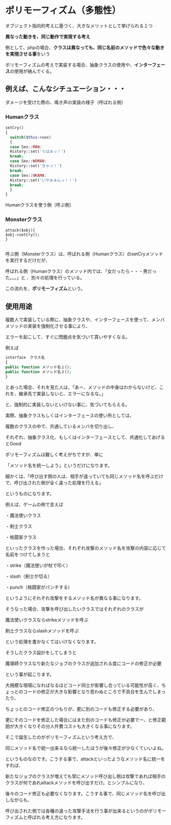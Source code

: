 # ポリモーフィズム（多態性）

オブジェクト指向的考えに基づく、大きなメリットとして挙げられる１つ

**異なった動きを、同じ動作で実現する考え**

例として、phpの場合、**クラスは異なっても、同じ名前のメソッドで色々な動きを実現させる事**をいう

ポリモーフィズムの考えで実装する場合、抽象クラスの使用や、**インターフェース**の使用が絡んでくる。

## 例えば、こんなシチュエーション・・・

ダメージを受けた際の、鳴き声の実装の様子（呼ばれる側）
### Humanクラス
```php
setCry()
{
  switch($this->sex)
  {
  case Sex::MAN:
  History::set('ぐはぁっ！')
  break;
  case Sex::WOMAN:
  History::set('きゃっ！')
  break;
  case Sex::OKAMA:
  History::set('いやぁぁんっ！！')
  break;
  }
}
```

Humanクラスを使う側（呼ぶ側）
### Monsterクラス
```php$
attack($obj){
$obj->setCry();
}


```

呼ぶ側（Monsterクラス）は、呼ばれる側（Humanクラス）のsetCryメソッドを実行するだけだが、

呼ばれる側（Humanクラス）のメソッド内では、「女だったら・・・男だった。。。」と
、別々の処理を行っている。

この流れを、**ポリモーフィズム**という。

## 使用用途
複数人で実装している際に、抽象クラスや、インターフェースを使って、メンバメソッドの実装を強制化させる事により、

エラーを起こして、すぐに問題点を気づいて貰いやすくなる。

例えば
```php
interface　クラス名
{
public function メソッド名１();
public function メソッド名２();
}
```
とあった場合、それを見た人は、「あー、メソッドの中身はわからないけど、これを、継承先で実装しないと、エラーになるな。」

と、強制的に実装しないといけない事に、気づいてもらえる。

実際、抽象クラスもしくはインターフェースの使い所としては、

複数のクラスの中で、共通しているメンバを切り出し、

それぞれ、抽象クラス化、もしくはインターフェースとして、共通化してあげるとGood

ポリモーフィズムは難しく考えがちですが、単に

「メソッド名を統一しよう」というだけになります。

細かくは、「呼び出す側の人は、相手が違っていても同じメソッド名を呼ぶだけで、呼び出された側が全く違った処理を行える」

というものになります。

例えば、ゲームの例で言えば

・魔法使いクラス

・剣士クラス

・格闘家クラス

といったクラスを作った場合、それぞれ攻撃のメソッド名を攻撃の内容に応じて名前をつけてしまうと

・strike（魔法使いが杖で叩く）

・slash（剣士が切る）

・punch（格闘家がパンチする）

というようにそれぞれ攻撃をするメソッド名が異なる事になります。

そうなった場合、攻撃を呼び出したいクラスではそれぞれのクラスが

魔法使いクラスならstrikeメソッドを呼ぶ

剣士クラスならslashメソッドを呼ぶ

という処理を書かなくてはいけなくなります。

そうしたクラス設計をしてしまうと

魔導師クラスなり新たなジョブのクラスが追加される度にコードの修正が必要

という事が起こります。

大規模な現場になればなるほどコード同士が影響し合っている可能性が高く、ちょっとのコードの修正が大きな影響となり思わぬところで不具合を生んでしまったり、

ちょっとのコード修正のつもりが、更に別のコードも修正する必要があり、

更にそのコードを修正した場合にはまた別のコードも修正が必要でー、と修正範囲が大きくなりその分人件費コストも大きくなる事になります。

そこで誕生したのがポリモーフィズムという考え方で、

同じメソッド名で統一出来るなら統一したほうが後々修正が少なくていいよね。

というものなのです。こうする事で、attackといったようなメソッド名に統一をすれば、

新たなジョブのクラスが増えても常にメソッド呼び出し側は攻撃であれば相手のクラスが何であれattackメソッドを呼び出すだけ。とシンプルになり、

後々のコード修正も必要なくなります。こうする事で、同じメソッド名を呼び出しながらも、

呼び出された側では各種の違った攻撃手法を行う事が出来るというのがポリモーフィズムと呼ばれる考え方になります。

